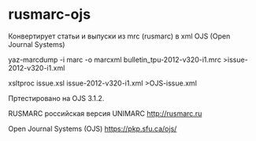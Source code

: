 # rusmarc-ojs
Конвертирует статьи и выпуски из mrc (rusmarc) в xml OJS (Open Journal Systems)


yaz-marcdump -i marc -o marcxml bulletin_tpu-2012-v320-i1.mrc >issue-2012-v320-i1.xml

xsltproc issue.xsl issue-2012-v320-i1.xml >OJS-issue.xml


Пртестировано на OJS 3.1.2.


RUSMARC российская версия UNIMARC http://rusmarc.ru

Open Journal Systems (OJS) https://pkp.sfu.ca/ojs/
